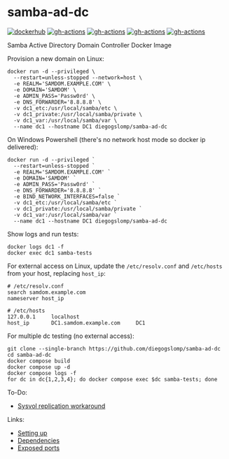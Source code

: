 # samba-ad-dc

[![dockerhub](https://img.shields.io/docker/v/diegogslomp/samba-ad-dc)](https://hub.docker.com/r/diegogslomp/samba-ad-dc)
[![gh-actions](https://github.com/diegogslomp/samba-ad-dc/actions/workflows/almalinux-image.yml/badge.svg)](https://github.com/diegogslomp/samba-ad-dc/actions/workflows/almalinux-image.yml)
[![gh-actions](https://github.com/diegogslomp/samba-ad-dc/actions/workflows/rockylinux-image.yml/badge.svg)](https://github.com/diegogslomp/samba-ad-dc/actions/workflows/rockylinux-image.yml)
[![gh-actions](https://github.com/diegogslomp/samba-ad-dc/actions/workflows/debian-image.yml/badge.svg)](https://github.com/diegogslomp/samba-ad-dc/actions/workflows/debian-image.yml)
[![gh-actions](https://github.com/diegogslomp/samba-ad-dc/actions/workflows/ubuntu-image.yml/badge.svg)](https://github.com/diegogslomp/samba-ad-dc/actions/workflows/ubuntu-image.yml)

Samba Active Directory Domain Controller Docker Image

Provision a new domain on Linux:
```
docker run -d --privileged \
  --restart=unless-stopped --network=host \
  -e REALM='SAMDOM.EXAMPLE.COM' \
  -e DOMAIN='SAMDOM' \
  -e ADMIN_PASS='Passw0rd' \
  -e DNS_FORWARDER='8.8.8.8' \
  -v dc1_etc:/usr/local/samba/etc \
  -v dc1_private:/usr/local/samba/private \
  -v dc1_var:/usr/local/samba/var \
  --name dc1 --hostname DC1 diegogslomp/samba-ad-dc
```

On Windows Powershell (there's no network host mode so docker ip delivered):
```
docker run -d --privileged `
  --restart=unless-stopped `
  -e REALM='SAMDOM.EXAMPLE.COM' `
  -e DOMAIN='SAMDOM' `
  -e ADMIN_PASS='Passw0rd' `
  -e DNS_FORWARDER='8.8.8.8' `
  -e BIND_NETWORK_INTERFACES=false `
  -v dc1_etc:/usr/local/samba/etc `
  -v dc1_private:/usr/local/samba/private `
  -v dc1_var:/usr/local/samba/var `
  --name dc1 --hostname DC1 diegogslomp/samba-ad-dc
````
Show logs and run tests:
```
docker logs dc1 -f
docker exec dc1 samba-tests
```

For external access on Linux, update the `/etc/resolv.conf` and `/etc/hosts` from your host, replacing `host_ip`:
```
# /etc/resolv.conf
search samdom.example.com
nameserver host_ip

# /etc/hosts
127.0.0.1     localhost
host_ip       DC1.samdom.example.com     DC1
```

For multiple dc testing (no external access):
```
git clone --single-branch https://github.com/diegogslomp/samba-ad-dc
cd samba-ad-dc
docker compose build
docker compose up -d
docker compose logs -f
for dc in dc{1,2,3,4}; do docker compose exec $dc samba-tests; done
```

To-Do:
 - [Sysvol replication workaround](https://wiki.samba.org/index.php/Rsync_based_SysVol_replication_workaround)

Links:
 - [Setting up](https://wiki.samba.org/index.php/Setting_up_Samba_as_an_Active_Directory_Domain_Controller)
 - [Dependencies](https://wiki.samba.org/index.php/Package_Dependencies_Required_to_Build_Samba)
 - [Exposed ports](https://wiki.samba.org/index.php/Samba_AD_DC_Port_Usage)
